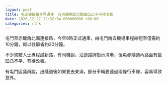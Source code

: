 ```yaml
---
layout: post
title: 屯赤連接路今早通車　有司機稱部分路面凹凸不平待改善
date: 2020-12-27 12:32:34.000000000 +08:00
categories: rthk
---
```


屯門至赤鱲角北面連接路，今早8時正式通車，由屯門南去機場車程縮短至僅需約10分鐘，較以往節省約20分鐘。

不少駕駛人士專程試新路，有司機說，沿途路牌指示清晰，但屯赤隧道內路面有些凹凸不平，有待改善。

有屯門區議員說，出隧道後如果要去東涌，部分車輛要連過兩條行車線，容易導致意外。
